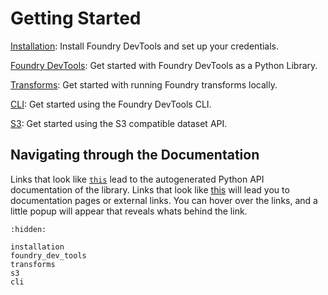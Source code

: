 # Getting Started

[Installation](installation.md): Install Foundry DevTools and set up your credentials.

[Foundry DevTools](foundry_dev_tools.md): Get started with Foundry DevTools as a Python Library.

[Transforms](transforms.md): Get started with running Foundry transforms locally.

[CLI](cli.md): Get started using the Foundry DevTools CLI.

[S3](s3.md): Get started using the S3 compatible dataset API.

## Navigating through the Documentation

Links that look like [`this`](#foundry_dev_tools.config.context.FoundryContext) lead to the autogenerated Python API documentation of the library.
Links that look like [this](#foundrycontext) will lead you to documentation pages or external links.
You can hover over the links, and a little popup will appear that reveals whats behind the link.


```{toctree}
:hidden:

installation
foundry_dev_tools
transforms
s3
cli
```
